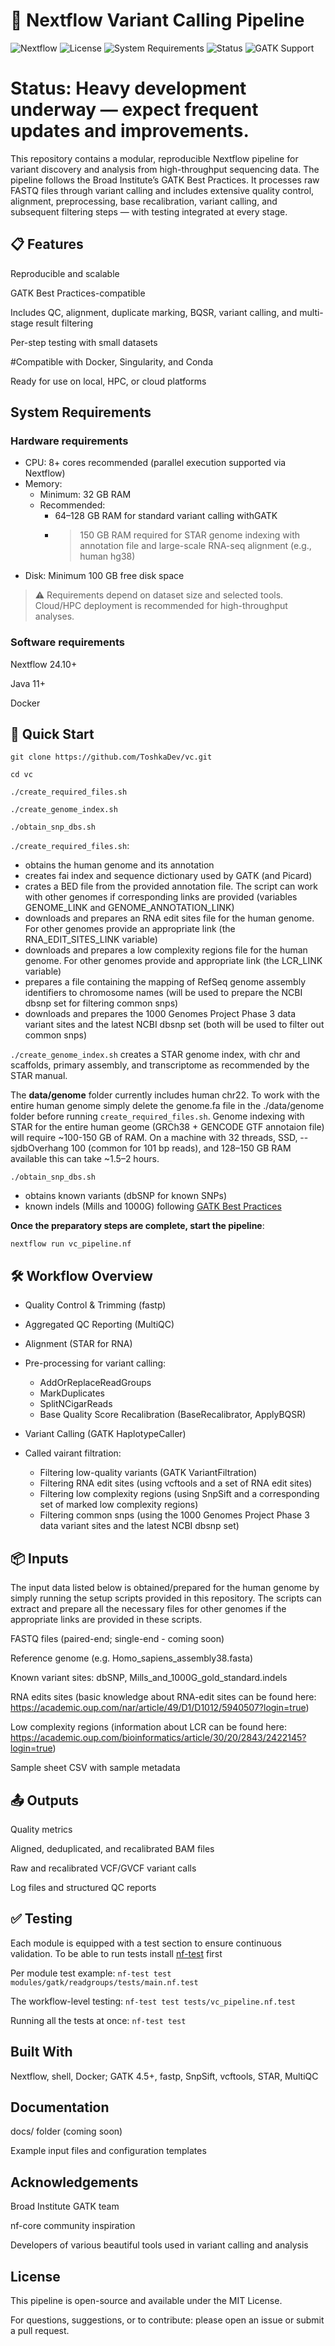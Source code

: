# 🧬 Nextflow Variant Calling Pipeline
<!-- Uncomment when GitHub Actions CI is configured
![Build Status](https://img.shields.io/github/actions/workflow/status/ToshkaDev/vc/vc_pipeline.nf?branch=main)
-->
![Nextflow](https://img.shields.io/badge/Nextflow-%E2%9C%94%20v24.10%2B-brightgreen)
![License](https://img.shields.io/github/license/ToshkaDev/vc)
![System Requirements](https://img.shields.io/badge/system-Java%2011%2B%20%7C%20Linux%2FmacOS%20%7C%20Nextflow%2024.10%2B-blue)
![Status](https://img.shields.io/badge/status-active%20development-yellow)
![GATK Support](https://img.shields.io/badge/GATK-✓%20Supported-blueviolet)
<!-- Uncomment when ready
![Docker](https://img.shields.io/badge/container-Docker%20%7C%20Singularity-orange)
-->
<!-- Uncomment when ready
![Contributions Welcome](https://img.shields.io/badge/contributions-welcome-brightgreen.svg)
-->
<!-- Uncomment when implemented
![DeepVariant Support](https://img.shields.io/badge/DeepVariant-✓%20Supported-green)
-->

# Status: Heavy development underway — expect frequent updates and improvements.

This repository contains a modular, reproducible Nextflow pipeline for variant discovery and analysis from high-throughput sequencing data. The pipeline follows the Broad Institute’s GATK Best Practices. It processes raw FASTQ files through variant calling and includes extensive quality control, alignment, preprocessing, base recalibration, variant calling, and subsequent filtering steps — with testing integrated at every stage.

## 📋 Features

Reproducible and scalable

GATK Best Practices-compatible

Includes QC, alignment, duplicate marking, BQSR, variant calling, and multi-stage result filtering

Per-step testing with small datasets

#Compatible with Docker, Singularity, and Conda

Ready for use on local, HPC, or cloud platforms

## System Requirements

### Hardware requirements

- CPU: 8+ cores recommended (parallel execution supported via Nextflow)
- Memory:
  - Minimum: 32 GB RAM
  - Recommended:
    - 64–128 GB RAM for standard variant calling withGATK
    - >150 GB RAM required for STAR genome indexing with annotation file and large-scale RNA-seq alignment (e.g., human hg38)
- Disk: Minimum 100 GB free disk space
<!--- GPU (optional): Recommended for DeepVariant acceleration (NVIDIA GPU with CUDA support) -->

> ⚠️ Requirements depend on dataset size and selected tools. Cloud/HPC deployment is recommended for high-throughput analyses.


### Software requirements

Nextflow 24.10+

Java 11+

Docker
 
## 🚀 Quick Start
```
git clone https://github.com/ToshkaDev/vc.git

cd vc

./create_required_files.sh

./create_genome_index.sh

./obtain_snp_dbs.sh
```

`./create_required_files.sh`:
- obtains the human genome and its annotation
- creates fai index and sequence dictionary used by GATK (and Picard)
- crates a BED file from the provided annotation file. The script can work with other genomes if corresponding links are provided (variables GENOME_LINK and GENOME_ANNOTATION_LINK)
- downloads and prepares an RNA edit sites file for the human genome. For other genomes provide an appropriate link (the RNA_EDIT_SITES_LINK variable)
- downloads and prepares a low complexity regions file for the human genome. For other genomes provide and appropriate link (the LCR_LINK variable)
- prepares a file containing the mapping of RefSeq genome assembly identifiers to chromosome names (will be used to prepare the NCBI dbsnp set for filtering common snps)
- downloads and prepares the 1000 Genomes Project Phase 3 data variant sites and the latest NCBI dbsnp set (both will be used to filter out common snps)

`./create_genome_index.sh` creates a STAR genome index, with chr and scaffolds, primary assembly, and transcriptome as recommended by the STAR manual.

The **data/genome** folder currently includes human chr22. To work with the entire human genome simply delete the genome.fa file in the ./data/genome folder before running `create_required_files.sh`. Genome indexing with STAR for the entire human geome (GRCh38 + GENCODE GTF annotaion file) will require ~100-150 GB of RAM. On a machine with 32 threads, SSD, --sjdbOverhang 100 (common for 101 bp reads), and 128–150 GB RAM available this can take ~1.5–2 hours.

`./obtain_snp_dbs.sh` 
- obtains known variants (dbSNP for known SNPs)
- known indels (Mills and 1000G) following [GATK Best Practices](https://gatk.broadinstitute.org/hc/en-us/articles/360035890811--How-to-Recalibrate-base-quality-scores-run-BQSR
)

**Once the preparatory steps are complete, start the pipeline**:
```
nextflow run vc_pipeline.nf
```

## 🛠 Workflow Overview

- Quality Control & Trimming (fastp)

- Aggregated QC Reporting (MultiQC)

- Alignment (STAR for RNA)

- Pre-processing for variant calling:
  - AddOrReplaceReadGroups
  - MarkDuplicates
  - SplitNCigarReads
  - Base Quality Score Recalibration (BaseRecalibrator, ApplyBQSR)
  
- Variant Calling (GATK HaplotypeCaller)
- Called vairant filtration:
  - Filtering low-quality variants (GATK VariantFiltration)
  - Filtering RNA edit sites (using vcftools and a set of RNA edit sites)
  - Filtering low complexity regions (using SnpSift and a corresponding set of marked low complexity regions)
  - Filtering common snps (using the 1000 Genomes Project Phase 3 data variant sites and the latest NCBI dbsnp set)

## 📦 Inputs

The input data listed below is obtained/prepared for the human genome by simply running the setup scripts provided in this repository. The scripts can extract and prepare all the necessary files for other genomes if the appropriate links are provided in these scripts.

FASTQ files (paired-end; single-end - coming soon)

Reference genome (e.g. Homo_sapiens_assembly38.fasta)

Known variant sites: dbSNP, Mills_and_1000G_gold_standard.indels

RNA edits sites (basic knowledge about RNA-edit sites can be found here: https://academic.oup.com/nar/article/49/D1/D1012/5940507?login=true)

Low complexity regions (information about LCR can be found here: https://academic.oup.com/bioinformatics/article/30/20/2843/2422145?login=true)

Sample sheet CSV with sample metadata

## 📤 Outputs

Quality metrics

Aligned, deduplicated, and recalibrated BAM files

Raw and recalibrated VCF/GVCF variant calls

Log files and structured QC reports

## ✅ Testing

Each module is equipped with a test section to ensure continuous validation. To be able to run tests install [nf-test](https://www.nf-test.com/installation/) first

Per module test example: ``` nf-test test modules/gatk/readgroups/tests/main.nf.test ```

The workflow-level testing: ``` nf-test test tests/vc_pipeline.nf.test ```

Running all the tests at once: ``` nf-test test ```

## Built With

Nextflow, shell, Docker; GATK 4.5+, fastp, SnpSift, vcftools, STAR, MultiQC

## Documentation

docs/ folder (coming soon)

Example input files and configuration templates

## Acknowledgements

Broad Institute GATK team

nf-core community inspiration

Developers of various beautiful tools used in variant calling and analysis

## License

This pipeline is open-source and available under the MIT License.

For questions, suggestions, or to contribute: please open an issue or submit a pull request.
